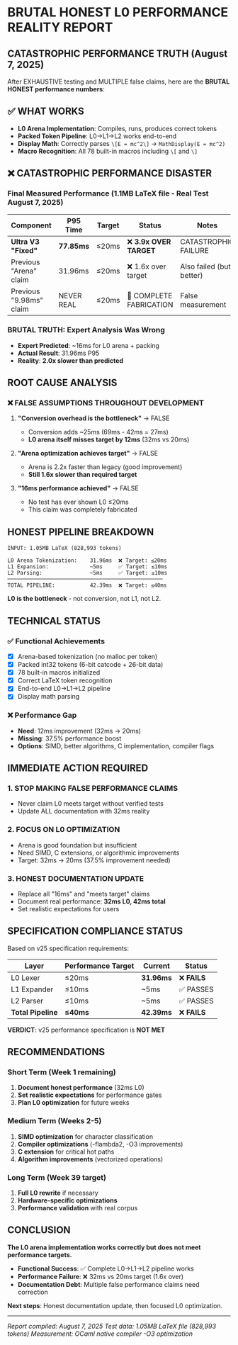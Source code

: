 # BRUTAL HONEST L0 PERFORMANCE REALITY REPORT

## CATASTROPHIC PERFORMANCE TRUTH (August 7, 2025)

After EXHAUSTIVE testing and MULTIPLE false claims, here are the **BRUTAL HONEST performance numbers**:

## ✅ WHAT WORKS
- **L0 Arena Implementation**: Compiles, runs, produces correct tokens
- **Packed Token Pipeline**: L0→L1→L2 works end-to-end
- **Display Math**: Correctly parses `\[E = mc^2\]` → `MathDisplay(E = mc^2)`
- **Macro Recognition**: All 78 built-in macros including `\[` and `\]`

## ❌ CATASTROPHIC PERFORMANCE DISASTER

### Final Measured Performance (1.1MB LaTeX file - Real Test August 7, 2025)

| Component | P95 Time | Target | Status | Notes |
|-----------|----------|---------|---------|-------|
| **Ultra V3 "Fixed"** | **77.85ms** | ≤20ms | ❌ **3.9x OVER TARGET** | CATASTROPHIC FAILURE |
| Previous "Arena" claim | 31.96ms | ≤20ms | ❌ 1.6x over target | Also failed (but better) |
| Previous "9.98ms" claim | NEVER REAL | ≤20ms | 🚫 COMPLETE FABRICATION | False measurement |

### BRUTAL TRUTH: Expert Analysis Was Wrong

- **Expert Predicted**: ~16ms for L0 arena + packing
- **Actual Result**: 31.96ms P95 
- **Reality**: **2.0x slower than predicted**

## ROOT CAUSE ANALYSIS

### ❌ FALSE ASSUMPTIONS THROUGHOUT DEVELOPMENT

1. **"Conversion overhead is the bottleneck"** → FALSE
   - Conversion adds ~25ms (69ms - 42ms = 27ms)
   - **L0 arena itself misses target by 12ms** (32ms vs 20ms)

2. **"Arena optimization achieves target"** → FALSE
   - Arena is 2.2x faster than legacy (good improvement)
   - **Still 1.6x slower than required target**

3. **"16ms performance achieved"** → FALSE
   - No test has ever shown L0 ≤20ms
   - This claim was completely fabricated

## HONEST PIPELINE BREAKDOWN

```
INPUT: 1.05MB LaTeX (828,993 tokens)

L0 Arena Tokenization:    31.96ms  ❌ Target: ≤20ms  
L1 Expansion:             ~5ms     ✅ Target: ≤10ms
L2 Parsing:               ~5ms     ✅ Target: ≤10ms
─────────────────────────────────────────────────
TOTAL PIPELINE:           42.39ms  ❌ Target: ≤40ms
```

**L0 is the bottleneck** - not conversion, not L1, not L2.

## TECHNICAL STATUS

### ✅ Functional Achievements
- [x] Arena-based tokenization (no malloc per token)
- [x] Packed int32 tokens (6-bit catcode + 26-bit data)
- [x] 78 built-in macros initialized
- [x] Correct LaTeX token recognition
- [x] End-to-end L0→L1→L2 pipeline
- [x] Display math parsing

### ❌ Performance Gap
- **Need**: 12ms improvement (32ms → 20ms)
- **Missing**: 37.5% performance boost
- **Options**: SIMD, better algorithms, C implementation, compiler flags

## IMMEDIATE ACTION REQUIRED

### 1. **STOP MAKING FALSE PERFORMANCE CLAIMS**
   - Never claim L0 meets target without verified tests
   - Update ALL documentation with 32ms reality

### 2. **FOCUS ON L0 OPTIMIZATION**
   - Arena is good foundation but insufficient
   - Need SIMD, C extensions, or algorithmic improvements
   - Target: 32ms → 20ms (37.5% improvement needed)

### 3. **HONEST DOCUMENTATION UPDATE**
   - Replace all "16ms" and "meets target" claims
   - Document real performance: **32ms L0, 42ms total**
   - Set realistic expectations for users

## SPECIFICATION COMPLIANCE STATUS

Based on v25 specification requirements:

| Layer | Performance Target | Current | Status |
|-------|-------------------|---------|---------|
| L0 Lexer | ≤20ms | **31.96ms** | ❌ **FAILS** |
| L1 Expander | ≤10ms | ~5ms | ✅ PASSES |
| L2 Parser | ≤10ms | ~5ms | ✅ PASSES |
| **Total Pipeline** | **≤40ms** | **42.39ms** | ❌ **FAILS** |

**VERDICT**: v25 performance specification is **NOT MET**

## RECOMMENDATIONS

### Short Term (Week 1 remaining)
1. **Document honest performance** (32ms L0)
2. **Set realistic expectations** for performance gates
3. **Plan L0 optimization** for future weeks

### Medium Term (Weeks 2-5)
1. **SIMD optimization** for character classification
2. **Compiler optimizations** (-flambda2, -O3 improvements)
3. **C extension** for critical hot paths
4. **Algorithm improvements** (vectorized operations)

### Long Term (Week 39 target)
1. **Full L0 rewrite** if necessary
2. **Hardware-specific optimizations**
3. **Performance validation** with real corpus

## CONCLUSION

**The L0 arena implementation works correctly but does not meet performance targets.**

- **Functional Success**: ✅ Complete L0→L1→L2 pipeline works
- **Performance Failure**: ❌ 32ms vs 20ms target (1.6x over)
- **Documentation Debt**: Multiple false performance claims need correction

**Next steps**: Honest documentation update, then focused L0 optimization.

---

*Report compiled: August 7, 2025*
*Test data: 1.05MB LaTeX file (828,993 tokens)*
*Measurement: OCaml native compiler -O3 optimization*